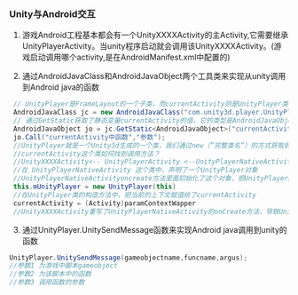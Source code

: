 ### Unity与Android交互

1. 游戏Android工程基本都会有一个UnityXXXXActivity的主Activity,它需要继承UnityPlayerActivity。当unity程序启动就会调用该UnityXXXXActivity。(游戏启动调用哪个activity,是在AndroidManifest.xml中配置的)

2. 通过AndroidJavaClass和AndroidJavaObject两个工具类来实现从unity调用到Android java的函数
```c#
 // UnityPlayer是FrameLayout的一个子类，而currentActivity则是UnityPlayer类中的静态对象。
 AndroidJavaClass jc = new AndroidJavaClass("com.unity3d.player.UnityPlayer");
 // 通过GetStatic获取了静态变量currentActivity的值，它的类型是AndroidJavaObject（Unity3d的JavaObject的基本类型）。
 AndroidJavaObject jo = jc.GetStatic<AndroidJavaObject>("currentActivity");
 jo.Call("currentActivity中函数","参数");
 //UnityPlayer就是一个Unity3d生成的一个类，我们通过new（”完整类名”）的方式获取到了这个类，然后通过getStatic获取到了currentActivity这个静态对象。
 //currentActivity这个类如何找到调用方法？
 //UnityXXXXActivity<-- UnityPlayerActivity <--UnityPlayerNativeActivity <-- NativeActivity<-- Activity(各个Activity的继承关系)
 //在 UnityPlayerNativeActivity 这个类中，声明了一个UnityPlayer对象
 //UnityPlayerNativeActivityoncreate方法里面初始化了这个对象，把UnityPlayerNativeActivity上下文作为参数传了进去
 this.mUnityPlayer = new UnityPlayer(this)
 //在UnityPlayer类的构造方法中，把当前的上下文赋值给了currentActivity
 currentActivity = (Activity)paramContextWapper
 //UnityXXXXActivity重写了UnityPlayerNativeActivity的onCreate方法，导致UnityPlayer构造器传入的参数是UnityXXXXActivity的实例
```

3. 通过UnityPlayer.UnitySendMessage函数来实现Android java调用到unity的函数
```java
UnityPlayer.UnitySendMessage(gameobjectname,funcname,argus);
//参数1 为游戏中脚本gameobject
//参数2 为该脚本中的函数
//参数3 调用函数的参数
```

